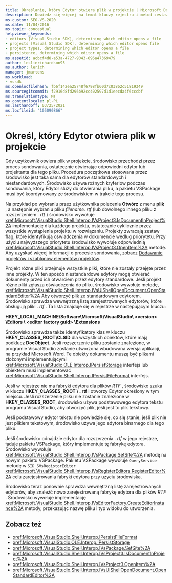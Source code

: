 ```yaml
---
title: Określanie, który Edytor otwiera plik w projekcie | Microsoft Docs
description: Dowiedz się więcej na temat kluczy rejestru i metod zestawu SDK programu Visual Studio, które są używane przez program Visual Studio do określenia, który Edytor otwiera plik w projekcie.
ms.custom: SEO-VS-2020
ms.date: 11/04/2016
ms.topic: conceptual
helpviewer_keywords:
- editors [Visual Studio SDK], determining which editor opens a file
- projects [Visual Studio SDK], determining which editor opens file
- project types, determining which editor opens a file
- persistence, determining which editor opens a file
ms.assetid: acbcf4d8-a53a-4727-9043-696a47369479
author: leslierichardson95
ms.author: lerich
manager: jmartens
ms.workload:
- vssdk
ms.openlocfilehash: fb6f142ea25748f6798fb60d7c03862c51819349
ms.sourcegitcommit: f2916d8fd296b92cc402597d1d1eecda4f6cccbf
ms.translationtype: MT
ms.contentlocale: pl-PL
ms.lasthandoff: 03/25/2021
ms.locfileid: "105090866"
---
```

# <a name="determine-which-editor-opens-a-file-in-a-project"></a>Określ, który Edytor otwiera plik w projekcie
Gdy użytkownik otwiera plik w projekcie, środowisko przechodzi przez proces sondowania, ostatecznie otwierając odpowiedni edytor lub projektanta dla tego pliku. Procedura początkowa stosowana przez środowisko jest taka sama dla edytorów standardowych i niestandardowych. Środowisko używa różnych kryteriów podczas sondowania, który Edytor służy do otwierania pliku, a pakietu VSPackage musi być koordynowany ze środowiskiem w trakcie tego procesu.

 Na przykład po wybraniu przez użytkownika polecenia **Otwórz** z menu **plik** , a następnie wybraniu pliku *filename. rtf* (lub dowolnego innego pliku z rozszerzeniem *. rtf* ) środowisko wywołuje <xref:Microsoft.VisualStudio.Shell.Interop.IVsProject3.IsDocumentInProject%2A> implementację dla każdego projektu, ostatecznie cyklicznie przez wszystkie wystąpienia projektu w rozwiązaniu. Projekty zwracają zestaw flag, które identyfikują oświadczenia w dokumencie według priorytetu. Przy użyciu najwyższego priorytetu środowisko wywołuje odpowiednią <xref:Microsoft.VisualStudio.Shell.Interop.IVsProject3.OpenItem%2A> metodę. Aby uzyskać więcej informacji o procesie sondowania, zobacz [Dodawanie projektów i szablonów elementów projektów](../../extensibility/internals/adding-project-and-project-item-templates.md).

 Projekt różne pliki przejmuje wszystkie pliki, które nie zostały przejęte przez inne projekty. W ten sposób niestandardowe edytory mogą otwierać dokumenty przed ich otwarciem przez edytory standardowe. Jeśli projekt różne pliki zgłasza oświadczenia do pliku, środowisko wywołuje metodę, <xref:Microsoft.VisualStudio.Shell.Interop.IVsUIShellOpenDocument.OpenStandardEditor%2A> Aby otworzyć plik ze standardowym edytorem. Środowisko sprawdza wewnętrzną listę zarejestrowanych edytorów, które obsługują pliki *. rtf* . Ta lista znajduje się w rejestrze w następującym kluczu:

 **HKEY_LOCAL_MACHINE\Software\Microsoft\VisualStudio\\ \<version> \Editors \\ \<editor factory guid> \Extensions**

 Środowisko sprawdza także identyfikatory klas w kluczu **HKEY_CLASSES_ROOT\CLSID** dla wszystkich obiektów, które mają podklucz **DocObject**. Jeśli rozszerzenie pliku zostanie znalezione, w programie Visual Studio zostanie utworzona wbudowana wersja aplikacji, na przykład Microsoft Word. Te obiekty dokumentu muszą być plikami złożonymi implementującymi <xref:Microsoft.VisualStudio.OLE.Interop.IPersistStorage> interfejs lub obiektem musi implementować <xref:Microsoft.VisualStudio.Shell.Interop.IPersistFileFormat> interfejs.

 Jeśli w rejestrze nie ma fabryki edytora dla plików *RTF* , środowisko szuka w kluczu **HKEY_CLASSES_ROOT \\ . rtf** i otworzy Edytor określony w tym miejscu. Jeśli rozszerzenie pliku nie zostanie znalezione w **HKEY_CLASSES_ROOT**, środowisko używa podstawowego edytora tekstu programu Visual Studio, aby otworzyć plik, jeśli jest to plik tekstowy.

 Jeśli podstawowy edytor tekstu nie powiedzie się, co się stanie, jeśli plik nie jest plikiem tekstowym, środowisko używa jego edytora binarnego dla tego pliku.

 Jeśli środowisko odnajdzie edytor dla rozszerzenia *. rtf* w jego rejestrze, ładuje pakietu VSPackage, który implementuje tę fabrykę edytora. Środowisko wywołuje <xref:Microsoft.VisualStudio.Shell.Interop.IVsPackage.SetSite%2A> metodę na nowym pakietu VSPackage. Pakietu VSPackage wywołuje `QueryService` metodę w `SID_SVsRegistorEditor` <xref:Microsoft.VisualStudio.Shell.Interop.IVsRegisterEditors.RegisterEditor%2A> celu zarejestrowania fabryki edytora przy użyciu środowiska.

 Środowisko teraz ponownie sprawdza wewnętrzną listę zarejestrowanych edytorów, aby znaleźć nowo zarejestrowaną fabrykę edytora dla plików *RTF* . Środowisko wywołuje implementację <xref:Microsoft.VisualStudio.Shell.Interop.IVsEditorFactory.CreateEditorInstance%2A> metody, przekazując nazwę pliku i typ widoku do utworzenia.

## <a name="see-also"></a>Zobacz też
- <xref:Microsoft.VisualStudio.Shell.Interop.IPersistFileFormat>
- <xref:Microsoft.VisualStudio.OLE.Interop.IPersistStorage>
- <xref:Microsoft.VisualStudio.Shell.Interop.IVsPackage.SetSite%2A>
- <xref:Microsoft.VisualStudio.Shell.Interop.IVsProject3.IsDocumentInProject%2A>
- <xref:Microsoft.VisualStudio.Shell.Interop.IVsProject3.OpenItem%2A>
- <xref:Microsoft.VisualStudio.Shell.Interop.IVsUIShellOpenDocument.OpenStandardEditor%2A>
